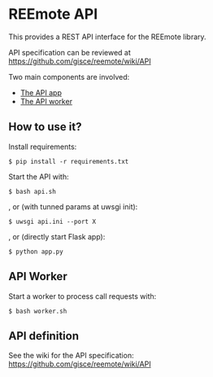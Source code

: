 # REEmote API

This provides a REST API interface for the REEmote library.

API specification can be reviewed at https://github.com/gisce/reemote/wiki/API

Two main components are involved:
- [The API app](#how-to-use-it)
- [The API worker](#api-worker)

## How to use it?

Install requirements:
```
$ pip install -r requirements.txt
```

Start the API with:
```
$ bash api.sh
```

, or (with tunned params at uwsgi init):
```
$ uwsgi api.ini --port X
```

, or (directly start Flask app):
```
$ python app.py
```

## API Worker

Start a worker to process call requests with:
```
$ bash worker.sh
```


## API definition

See the wiki for the API specification: https://github.com/gisce/reemote/wiki/API
